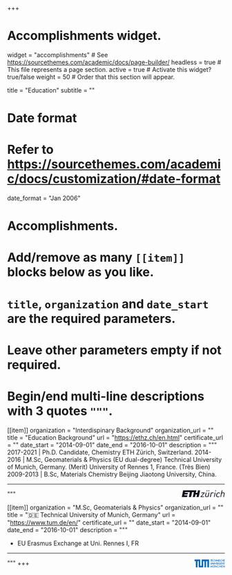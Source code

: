 +++
# Accomplishments widget.
widget = "accomplishments"  # See https://sourcethemes.com/academic/docs/page-builder/
headless = true  # This file represents a page section.
active = true  # Activate this widget? true/false
weight = 50  # Order that this section will appear.

title = "Education"
subtitle = ""

# Date format
#   Refer to https://sourcethemes.com/academic/docs/customization/#date-format
date_format = "Jan 2006"

# Accomplishments.
#   Add/remove as many `[[item]]` blocks below as you like.
#   `title`, `organization` and `date_start` are the required parameters.
#   Leave other parameters empty if not required.
#   Begin/end multi-line descriptions with 3 quotes `"""`.

[[item]]
  organization = "Interdispinary Background"
  organization_url = ""
  title = "Education Background"
  url = "https://ethz.ch/en.html"
  certificate_url = ""
  date_start = "2014-09-01"
  date_end = "2016-10-01"
  description = """
  2017-2021 | Ph.D. Candidate, Chemistry
  ETH Zürich, Switzerland.
  2014-2016 | M.Sc, Geomaterials & Physics (EU dual-degree)
  Technical University of Munich, Germany. (Merit)
  University of Rennes 1, France. (Très Bien)
  2009-2013 | B.Sc, Materials Chemistry
  Beijing Jiaotong University, China.

  ---  
 <img src="https://github.com/XuHongCN/academia/raw/master/static/img/eth.png" style="float:right" width="100px">

"""

[[item]]
  organization = "M.Sc, Geomaterials & Physics"
  organization_url = ""
  title = ":de: Technical University of Munich, Germany"
  url = "https://www.tum.de/en/"
  certificate_url = ""
  date_start = "2014-09-01"
  date_end = "2016-10-01"
  description = """
  * EU Erasmus Exchange at Uni. Rennes I, FR
  ---
 <img src="https://github.com/XuHongCN/academia/raw/master/static/img/tum.png" style="float:right" width="70px">
  """
+++
